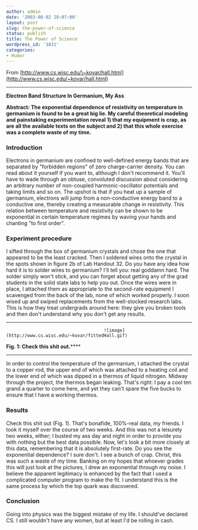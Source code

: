 ```yaml
---
author: admin
date: '2003-08-02 18:07:00'
layout: post
slug: the-power-of-science
status: publish
title: The Power of Science
wordpress_id: '1831'
categories:
- Humor
---
```


From
[http://www.cs.wisc.edu/\~kovar/hall.html](http://www.cs.wisc.edu/~kovar/hall.html)
****

**Electron Band Structure In Germanium, My Ass**

**Abstract: The exponential dependence of resistivity on temperature in
germanium is found to be a great big lie. My careful theoretical
modeling and painstaking experimentation reveal 1) that my equipment is
crap, as are all the available texts on the subject and 2) that this
whole exercise was a complete waste of my time.**

### Introduction

Electrons in germanium are confined to well-defined energy bands that
are separated by "forbidden regions" of zero charge-carrier density. You
can read about it yourself if you want to, although I don't recommend
it. You'll have to wade through an obtuse, convoluted discussion about
considering an arbitrary number of non-coupled harmonic-oscillator
potentials and taking limits and so on. The upshot is that if you heat
up a sample of germanium, electrons will jump from a non-conductive
energy band to a conductive one, thereby creating a measurable change in
resistivity. This relation between temperature and resistivity can be
shown to be exponential in certain temperature regimes by waving your
hands and chanting "to first order".

### Experiment procedure

I sifted through the box of germanium crystals and chose the one that
appeared to be the least cracked. Then I soldered wires onto the crystal
in the spots shown in figure 2b of Lab Handout 32. Do you have any idea
how hard it is to solder wires to germanium? I'll tell you: real goddamn
hard. The solder simply won't stick, and you can forget about getting
any of the grad students in the solid state labs to help you out. Once
the wires were in place, I attached them as appropriate to the
second-rate equipment I scavenged from the back of the lab, none of
which worked properly. I soon wised up and swiped replacements from the
well-stocked research labs. This is how they treat undergrads around
here: they give you broken tools and then don't understand why you don't
get any results.

  -------------------------------------- --------------------------------------------------------
                                         ![image](http://www.cs.wisc.edu/~kovar/fittedHall.gif)
  **Fig. 1: Check this shit out.******
  -------------------------------------- --------------------------------------------------------

In order to control the temperature of the germanium, I attached the
crystal to a copper rod, the upper end of which was attached to a
heating coil and the lower end of which was dipped in a thermos of
liquid nitrogen. Midway through the project, the thermos began leaking.
That's right: I pay a cool ten grand a quarter to come here, and yet
they can't spare the five bucks to ensure that I have a working thermos.

### Results

Check this shit out (Fig. 1). That's bonafide, 100%-real data, my
friends. I took it myself over the course of two weeks. And this was not
a leisurely two weeks, either; I busted my ass day and night in order to
provide you with nothing but the best data possible. Now, let's look a
bit more closely at this data, remembering that it is absolutely
first-rate. Do you see the exponential dependence? I sure don't. I see a
bunch of crap. Christ, this was such a waste of my time. Banking on my
hopes that whoever grades this will just look at the pictures, I drew an
exponential through my noise. I believe the apparent legitimacy is
enhanced by the fact that I used a complicated computer program to make
the fit. I understand this is the same process by which the top quark
was discovered.

### Conclusion

Going into physics was the biggest mistake of my life. I should've
declared CS. I still wouldn't have any women, but at least I'd be
rolling in cash.
